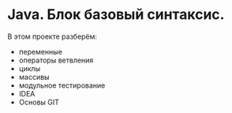 # Java. Блок базовый синтаксис.

В этом проекте разберём: 
- переменные
- операторы ветвления
- циклы
- массивы
- модульное тестирование
- IDEA
- Основы GIT
